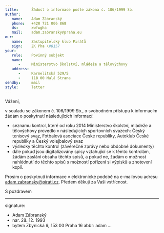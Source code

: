 ```yaml
---
title:      Žádost o informace podle zákona č. 106/1999 Sb.
author:
   name:    Adam Zábranský
   phone:   +420 721 006 868
   ds:      xwfwgha
   mail:    adam.zabransky@praha.eu
our:
   name:    Zastupitelský klub Pirátů
   sign:    ZK Pha \#8157
your:
   role:    Povinný subjekt
   name:    
      -     Ministerstvo školství, mládeže a tělovýchovy
   address:
      -     Karmelitská 529/5
      -     118 00 Malá Strana
sendby:     mail
style:      letter
---
```


Vážení,

v souladu se zákonem č. 106/1999 Sb., o svobodném přístupu k informacím žádám o poskytnutí následujících informací: 

- seznamu kontrol, které od roku 2014 Ministerstvo školství, mládeže a tělovýchovy provedlo v následujících sportovních svazech: Český tenisový svaz, Fotbalová asociace České republiky, Autoklub České republiky a Český volejbalový svaz 
- výsledky těchto kontrol (závěrečné zprávy nebo obdobné dokumenty)
- dále pokud jsou digitalizovány spisy vztahující se k těmto kontrolám, žádám zaslání obsahu těchto spisů, a pokud ne, žádám o možnost nahlédnutí do těchto spisů s možností pořízení si výpisků a zhotovení kopií. 

Prosím o poskytnutí informace v elektronické podobě na e-mailovou adresu adam.zabransky@pirati.cz. Předem děkuji za Vaši vstřícnost.

S pozdravem

---
signature:
  - Adam Zábranský
  - nar. 28. 12. 1993
  - bytem Zbynická 6, 153 00 Praha 16
abbr:       adam
...
